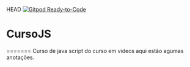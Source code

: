 HEAD
[![Gitpod Ready-to-Code](https://img.shields.io/badge/Gitpod-Ready--to--Code-blue?logo=gitpod)](https://gitpod.io/#https://github.com/inthayrlan/CursoJS) 

# CursoJS
=======
Curso de java script do curso em videos aqui estão agumas anotações.
